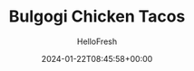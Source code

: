 ---
draft: true # Use this only for setting draft status
hidden: false # Use this to hide unwanted recipes
slug: # <post-title>
title: 'Bulgogi Chicken Tacos'
description: "Korean and Mexican flavors may seem like they’re at opposite ends of the culinary spectrum. But when they meet in the middle, the results are absolutely delicious. These mashup tacos feature chicken in bulgogi sauce—a Korean-style marinade of soy sauce and sesame with a little bit of sweetness. When you tuck that into tortillas with cabbage, pickled cucumber, and a spicy crema, it feels like a border-hopping celebration in your mouth."
image: https://img.hellofresh.com/f_auto,fl_lossy,q_auto,w_1200/hellofresh_s3/image/5eb07c2a4a2beb526d171294-401b7d2f.jpg
date: 2024-01-22T08:45:58+00:00
author: HelloFresh

tags: ['Quick', 'Family Friendly', 'Calorie Smart']
categories: "main course"
cuisines: "Korean"
allergens: ['Soy', 'Wheat', 'Milk']

calories: 710
preptime: ['15 minutes']
cooktime: # 180 = 3 Hours | In minutes
totaltime: PT15M
servings: 2

links:
  - description: "Korean and Mexican flavors may seem like they’re at opposite ends of the culinary spectrum. But when they meet in the middle, the results are absolutely delicious. These mashup tacos feature chicken in bulgogi sauce—a Korean-style marinade of soy sauce and sesame with a little bit of sweetness. When you tuck that into tortillas with cabbage, pickled cucumber, and a spicy crema, it feels like a border-hopping celebration in your mouth."
    website: https://www.hellofresh.com/recipes/bulgogi-chicken-thigh-tacos-5eb07c2a4a2beb526d171294
    image: https://img.hellofresh.com/f_auto,fl_lossy,q_auto,w_1200/hellofresh_s3/image/5eb07c2a4a2beb526d171294-401b7d2f.jpg
 
weight: # 1 | You can add weight to some posts to override the default sorting (date descending)

comments: false # Keep False

ingredients: ['1 unit Persian Cucumber', '5 teaspoon White Wine Vinegar', '4 ounce Shredded Red Cabbage', '10 ounce Chicken Breast Strips', '4 ounce Bulgogi Sauce', '2 tablespoon Sour Cream', '1 teaspoon Sriracha', '6 unit Flour Tortillas', ' Sugar', '1 tablespoon Vegetable Oil', ' Salt', ' Pepper']

instructionTitles: ['Cook Cabbage', 'Pickle Cucumber', 'Cook Chicken', 'Simmer Sauce', 'Make Crema and Warm Tortillas', 'Finish and Serve']
instructions: ['Wash and dry all produce. Heat a drizzle of oil in a large pan over mediumhigh heat. Add cabbage and season with salt and pepper. Cook, stirring occasionally, until softened, 3-4 minutes. Turn off heat; stir in half the vinegar (you’ll use the rest in the next step). Transfer to a medium bowl.', 'While cabbage cooks, trim and halve cucumber lengthwise; thinly slice crosswise into half-moons. In a small bowl, toss cucumber with remaining vinegar and a pinch of sugar. Season with salt and pepper; set aside.', 'Pat chicken dry with paper towels; season with salt and pepper. Heat a large drizzle of oil in pan used for cabbage over medium-high heat. Add chicken and cook, stirring occasionally, until browned and cooked through, 4-6 minutes. TIP: If there’s excess grease in your pan, carefully pour it out.', 'Reduce heat under pan with chicken to medium, then stir in bulgogi sauce. Bring to a simmer and let bubble, stirring chicken to coat, until sauce has reduced slightly, 3-4 minutes. Stir in cooked cabbage, then turn off heat.', 'In a second small bowl, combine sour cream with as much sriracha as you like. Add water 1 tsp at a time until mixture reaches a drizzling consistency. Wrap tortillas in damp paper towels and microwave until warm and pliable, 30 seconds.', 'Divide tortillas between plates and fill with chicken mixture, pickled cucumber (draining first), and crema. Serve.']
---